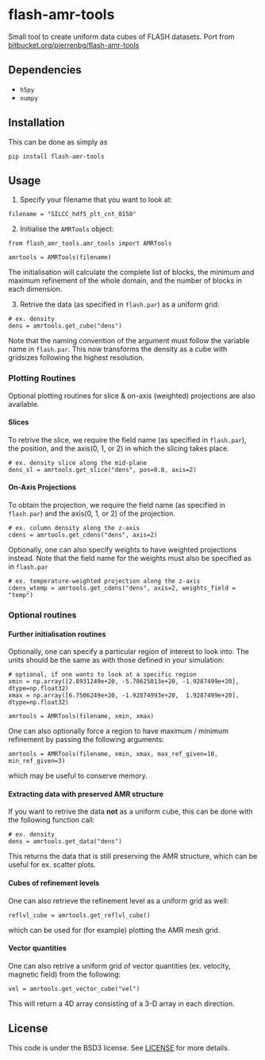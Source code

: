 # flash-amr-tools
Small tool to create uniform data cubes of FLASH datasets. Port from [bitbucket.org/pierrenbg/flash-amr-tools](https://bitbucket.org/pierrenbg/flash-amr-tools/src/master/)

## Dependencies

- `h5py`
- `numpy`

## Installation

This can be done as simply as 

```
pip install flash-amr-tools
```

## Usage

1. Specify your filename that you want to look at:
   
```
filename = "SILCC_hdf5_plt_cnt_0150"
```

2. Initialise the `AMRTools` object:

```
from flash_amr_tools.amr_tools import AMRTools

amrtools = AMRTools(filename)
```

The initialisation will calculate the complete list of blocks, the minimum and maximum refinement of the whole domain, and the number of blocks in each dimension.

3. Retrive the data (as specified in `flash.par`) as a uniform grid:

```
# ex. density
dens = amrtools.get_cube("dens")
```

Note that the naming convention of the argument must follow the variable name in `flash.par`. This now transforms the density as a cube with gridsizes following the highest resolution.

### Plotting Routines

Optional plotting routines for slice & on-axis (weighted) projections are also available.

#### Slices

To retrive the slice, we require the field name (as specified in `flash.par`), the position, and the axis(0, 1, or 2) in which the slicing takes place. 

```
# ex. density slice along the mid-plane
dens_sl = amrtools.get_slice("dens", pos=0.0, axis=2)
```

#### On-Axis Projections

To obtain the projection, we require the field name (as specified in `flash.par`) and the axis(0, 1, or 2) of the projection.

```
# ex. column density along the z-axis
cdens = amrtools.get_cdens("dens", axis=2)
```

Optionally, one can also specify weights to have weighted projections instead. Note that the field name for the weights must also be specified as in `flash.par`

```
# ex. temperature-weighted projection along the z-axis
cdens_wtemp = amrtools.get_cdens("dens", axis=2, weights_field = "temp")
```

### Optional routines

#### Further initialisation routines

Optionally, one can specify a particular region of interest to look into. The units should be the same as with those defined in your simulation:

```
# optional, if one wants to look at a specific region
xmin = np.array([2.8931249e+20, -5.78625013e+20, -1.9287499e+20], dtype=np.float32)
xmax = np.array([6.7506249e+20, -1.92874993e+20,  1.9287499e+20], dtype=np.float32)

amrtools = AMRTools(filename, xmin, xmax)
```

One can also optionally force a region to have maximum / minimum refinement by passing the following arguments:

```
amrtools = AMRTools(filename, xmin, xmax, max_ref_given=10, min_ref_given=3)
```
which may be useful to conserve memory.

#### Extracting data with preserved AMR structure

If you want to retrive the data **not** as a uniform cube, this can be done with the following function call:

```
# ex. density
dens = amrtools.get_data("dens")
```

This returns the data that is still preserving the AMR structure, which can be useful for ex. scatter plots.

#### Cubes of refinement levels

One can also retrieve the refinement level as a uniform grid as well:

```
reflvl_cube = amrtools.get_reflvl_cube()
```

which can be used for (for example) plotting the AMR mesh grid.

#### Vector quantities

One can also retrive a uniform grid of vector quantities (ex. velocity, magnetic field) from the following:

```
vel = amrtools.get_vector_cube("vel")
```

This will return a 4D array consisting of a 3-D array in each direction.

## License
This code is under the BSD3 license. See [LICENSE](https://github.com/kwat0308/flash-amr-tools/blob/main/LICENSE) for more details.
